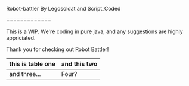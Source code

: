 Robot-battler
By Legosoldat and Script_Coded

=============

This is a WIP.
We're coding in pure java, and any suggestions are highly appriciated.

Thank you for checking out Robot Battler!


|this is table one | and this two|
|------------------|-------------|
|and three...      | Four?       |
